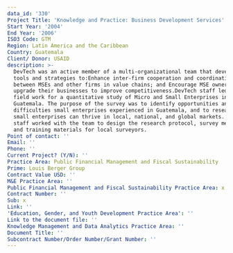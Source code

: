 ```yaml
---
data_id: '330'
Project Title: 'Knowledge and Practice: Business Development Services'
Start Year: '2004'
End Year: '2006'
ISO3 Code: GTM
Region: Latin America and the Caribbean
Country: Guatemala
Client/ Donor: USAID
description: >-
  DevTech was an active member of a multi-organizational team that developed
  tools and strategies to:Enhance inter-firm cooperation and coordination
  between MSEs and other firms in value chains; and Encourage MSE owners to
  upgrade their businesses to improve competitiveness.DevTech staff led the
  field work for a quantitative study of Micro and Small Enterprises in
  Guatemala. The purpose of the survey was to identify opportunities and
  difficulties small enterprises experienced in Guatemala, and to research how
  small enterprises can thrive in local, national, and global markets. DevTech
  staff worked with the team to design the research protocol, survey methodology
  and training materials for local surveyors.
Point of contact: ''
Email: ''
Phone: ''
Current Project? (Y/N): ''
Practice Area: Public Financial Management and Fiscal Sustainability
Prime: Louis Berger Group
Contract Value USD: ''
M&E Practice Area: ''
Public Financial Management and Fiscal Sustainability Practice Area: x
Contract Number: ''
Sub: x
Link: ''
'Education, Gender, and Youth Development Practice Area': ''
Link to the document file: ''
Knowledge Management and Data Analytics Practice Area: ''
Document Title: ''
Subcontract Number/Order Number/Grant Number: ''
---
```

